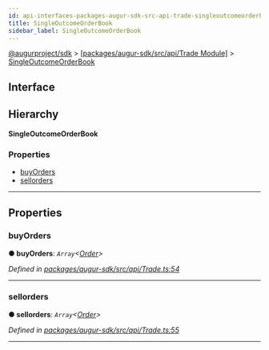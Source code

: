 ```yaml
---
id: api-interfaces-packages-augur-sdk-src-api-trade-singleoutcomeorderbook
title: SingleOutcomeOrderBook
sidebar_label: SingleOutcomeOrderBook
---
```


[@augurproject/sdk](api-readme.md) > [[packages/augur-sdk/src/api/Trade Module]](api-modules-packages-augur-sdk-src-api-trade-module.md) > [SingleOutcomeOrderBook](api-interfaces-packages-augur-sdk-src-api-trade-singleoutcomeorderbook.md)

## Interface

## Hierarchy

**SingleOutcomeOrderBook**

### Properties

* [buyOrders](api-interfaces-packages-augur-sdk-src-api-trade-singleoutcomeorderbook.md#buyorders)
* [sellorders](api-interfaces-packages-augur-sdk-src-api-trade-singleoutcomeorderbook.md#sellorders)

---

## Properties

<a id="buyorders"></a>

###  buyOrders

**● buyOrders**: *`Array`<[Order](api-interfaces-packages-augur-sdk-src-api-trade-order.md)>*

*Defined in [packages/augur-sdk/src/api/Trade.ts:54](https://github.com/AugurProject/augur/blob/b4365d6894/packages/augur-sdk/src/api/Trade.ts#L54)*

___
<a id="sellorders"></a>

###  sellorders

**● sellorders**: *`Array`<[Order](api-interfaces-packages-augur-sdk-src-api-trade-order.md)>*

*Defined in [packages/augur-sdk/src/api/Trade.ts:55](https://github.com/AugurProject/augur/blob/b4365d6894/packages/augur-sdk/src/api/Trade.ts#L55)*

___

